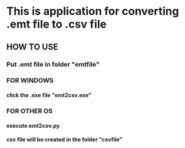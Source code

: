 # This is application for converting .emt file to .csv file


## HOW TO USE


### Put .emt file in folder "emtfile"


### FOR WINDOWS


#### click the .exe file "emt2csv.exe"


### FOR OTHER OS


#### execute emt2csv.py


#### csv file will be created in the folder "csvfile"

